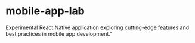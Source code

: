 # mobile-app-lab
Experimental React Native application exploring cutting-edge features and best practices in mobile app development."
